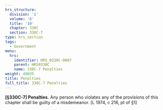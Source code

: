 ```yaml
---
hrs_structure:
  division: '1'
  volume: '6'
  title: '19'
  chapter: 330C
  section: 330C-7
type: hrs_section
tags:
  - Government
menu:
  hrs:
    identifier: HRS_0330C-0007
    parent: HRS0330C
    name: 330C-7 Penalties
weight: 49035
title: Penalties
full_title: 330C-7 Penalties
---
```

**[§330C-7] Penalties.** Any person who violates any of the provisions of this chapter shall be guilty of a misdemeanor. [L 1974, c 216, pt of §1]